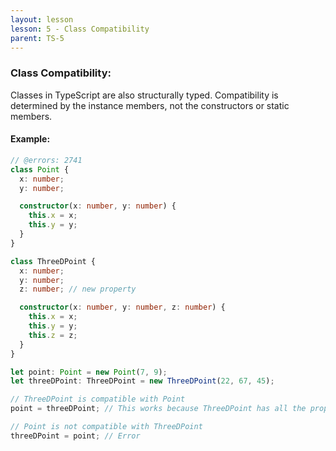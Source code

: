 ```yaml
---
layout: lesson
lesson: 5 - Class Compatibility
parent: TS-5
---
```


### Class Compatibility:

Classes in TypeScript are also structurally typed. Compatibility is determined by the instance members, not the constructors or static members.

#### Example:

```ts twoslash
// @errors: 2741
class Point {
  x: number;
  y: number;

  constructor(x: number, y: number) {
    this.x = x;
    this.y = y;
  }
}

class ThreeDPoint {
  x: number;
  y: number;
  z: number; // new property

  constructor(x: number, y: number, z: number) {
    this.x = x;
    this.y = y;
    this.z = z;
  }
}

let point: Point = new Point(7, 9);
let threeDPoint: ThreeDPoint = new ThreeDPoint(22, 67, 45);

// ThreeDPoint is compatible with Point
point = threeDPoint; // This works because ThreeDPoint has all the properties of Point

// Point is not compatible with ThreeDPoint
threeDPoint = point; // Error
```
